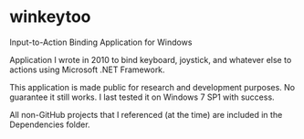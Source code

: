 winkeytoo
=========

Input-to-Action Binding Application for Windows

Application I wrote in 2010 to bind keyboard, joystick, and whatever else to actions using Microsoft .NET Framework.

This application is made public for research and development purposes.  No guarantee it still works.  I last tested it on Windows 7 SP1 with success.

All non-GitHub projects that I referenced (at the time) are included in the Dependencies folder.